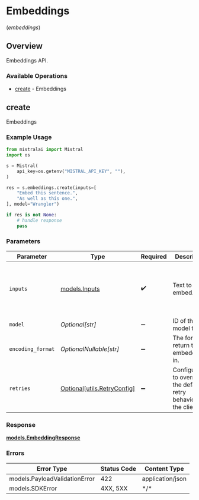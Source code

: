 # Embeddings
(*embeddings*)

## Overview

Embeddings API.

### Available Operations

* [create](#create) - Embeddings

## create

Embeddings

### Example Usage

```python
from mistralai import Mistral
import os

s = Mistral(
    api_key=os.getenv("MISTRAL_API_KEY", ""),
)

res = s.embeddings.create(inputs=[
    "Embed this sentence.",
    "As well as this one.",
], model="Wrangler")

if res is not None:
    # handle response
    pass

```

### Parameters

| Parameter                                                           | Type                                                                | Required                                                            | Description                                                         | Example                                                             |
| ------------------------------------------------------------------- | ------------------------------------------------------------------- | ------------------------------------------------------------------- | ------------------------------------------------------------------- | ------------------------------------------------------------------- |
| `inputs`                                                            | [models.Inputs](../../models/inputs.md)                             | :heavy_check_mark:                                                  | Text to embed.                                                      | [<br/>"Embed this sentence.",<br/>"As well as this one."<br/>]      |
| `model`                                                             | *Optional[str]*                                                     | :heavy_minus_sign:                                                  | ID of the model to use.                                             |                                                                     |
| `encoding_format`                                                   | *OptionalNullable[str]*                                             | :heavy_minus_sign:                                                  | The format to return the embeddings in.                             |                                                                     |
| `retries`                                                           | [Optional[utils.RetryConfig]](../../models/utils/retryconfig.md)    | :heavy_minus_sign:                                                  | Configuration to override the default retry behavior of the client. |                                                                     |

### Response

**[models.EmbeddingResponse](../../models/embeddingresponse.md)**

### Errors

| Error Type                    | Status Code                   | Content Type                  |
| ----------------------------- | ----------------------------- | ----------------------------- |
| models.PayloadValidationError | 422                           | application/json              |
| models.SDKError               | 4XX, 5XX                      | \*/\*                         |